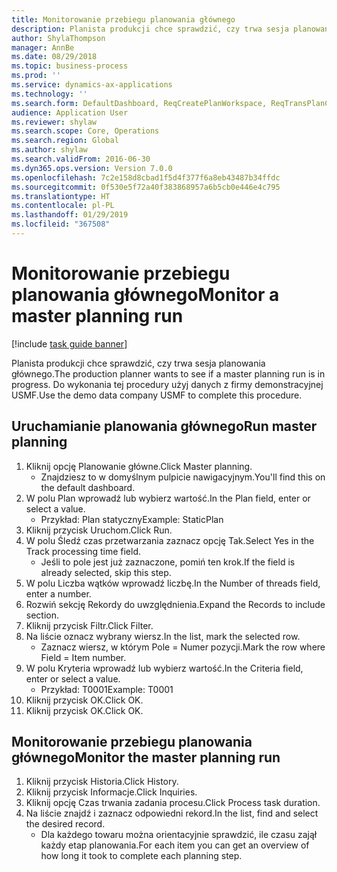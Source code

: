 ```yaml
---
title: Monitorowanie przebiegu planowania głównego
description: Planista produkcji chce sprawdzić, czy trwa sesja planowania głównego.
author: ShylaThompson
manager: AnnBe
ms.date: 08/29/2018
ms.topic: business-process
ms.prod: ''
ms.service: dynamics-ax-applications
ms.technology: ''
ms.search.form: DefaultDashboard, ReqCreatePlanWorkspace, ReqTransPlanCard, SysQueryForm, InventItemIdLookupSimple, ReqLog, ReqProcessTaskTrace
audience: Application User
ms.reviewer: shylaw
ms.search.scope: Core, Operations
ms.search.region: Global
ms.author: shylaw
ms.search.validFrom: 2016-06-30
ms.dyn365.ops.version: Version 7.0.0
ms.openlocfilehash: 7c2e158d8cbad1f5d4f377f6a8eb43487b34ffdc
ms.sourcegitcommit: 0f530e5f72a40f383868957a6b5cb0e446e4c795
ms.translationtype: HT
ms.contentlocale: pl-PL
ms.lasthandoff: 01/29/2019
ms.locfileid: "367508"
---
```

# <a name="monitor-a-master-planning-run"></a><span data-ttu-id="5265b-103">Monitorowanie przebiegu planowania głównego</span><span class="sxs-lookup"><span data-stu-id="5265b-103">Monitor a master planning run</span></span>

[!include [task guide banner](../../includes/task-guide-banner.md)]

<span data-ttu-id="5265b-104">Planista produkcji chce sprawdzić, czy trwa sesja planowania głównego.</span><span class="sxs-lookup"><span data-stu-id="5265b-104">The production planner wants to see if a master planning run is in progress.</span></span> <span data-ttu-id="5265b-105">Do wykonania tej procedury użyj danych z firmy demonstracyjnej USMF.</span><span class="sxs-lookup"><span data-stu-id="5265b-105">Use the demo data company USMF to complete this procedure.</span></span>


## <a name="run-master-planning"></a><span data-ttu-id="5265b-106">Uruchamianie planowania głównego</span><span class="sxs-lookup"><span data-stu-id="5265b-106">Run master planning</span></span>
1. <span data-ttu-id="5265b-107">Kliknij opcję Planowanie główne.</span><span class="sxs-lookup"><span data-stu-id="5265b-107">Click Master planning.</span></span>
    * <span data-ttu-id="5265b-108">Znajdziesz to w domyślnym pulpicie nawigacyjnym.</span><span class="sxs-lookup"><span data-stu-id="5265b-108">You'll find this on the default dashboard.</span></span>  
2. <span data-ttu-id="5265b-109">W polu Plan wprowadź lub wybierz wartość.</span><span class="sxs-lookup"><span data-stu-id="5265b-109">In the Plan field, enter or select a value.</span></span>
    * <span data-ttu-id="5265b-110">Przykład: Plan statyczny</span><span class="sxs-lookup"><span data-stu-id="5265b-110">Example: StaticPlan</span></span>  
3. <span data-ttu-id="5265b-111">Kliknij przycisk Uruchom.</span><span class="sxs-lookup"><span data-stu-id="5265b-111">Click Run.</span></span>
4. <span data-ttu-id="5265b-112">W polu Śledź czas przetwarzania zaznacz opcję Tak.</span><span class="sxs-lookup"><span data-stu-id="5265b-112">Select Yes in the Track processing time field.</span></span>
    * <span data-ttu-id="5265b-113">Jeśli to pole jest już zaznaczone, pomiń ten krok.</span><span class="sxs-lookup"><span data-stu-id="5265b-113">If the field is already selected, skip this step.</span></span>  
5. <span data-ttu-id="5265b-114">W polu Liczba wątków wprowadź liczbę.</span><span class="sxs-lookup"><span data-stu-id="5265b-114">In the Number of threads field, enter a number.</span></span>
6. <span data-ttu-id="5265b-115">Rozwiń sekcję Rekordy do uwzględnienia.</span><span class="sxs-lookup"><span data-stu-id="5265b-115">Expand the Records to include section.</span></span>
7. <span data-ttu-id="5265b-116">Kliknij przycisk Filtr.</span><span class="sxs-lookup"><span data-stu-id="5265b-116">Click Filter.</span></span>
8. <span data-ttu-id="5265b-117">Na liście oznacz wybrany wiersz.</span><span class="sxs-lookup"><span data-stu-id="5265b-117">In the list, mark the selected row.</span></span>
    * <span data-ttu-id="5265b-118">Zaznacz wiersz, w którym Pole = Numer pozycji.</span><span class="sxs-lookup"><span data-stu-id="5265b-118">Mark the row where Field = Item number.</span></span>  
9. <span data-ttu-id="5265b-119">W polu Kryteria wprowadź lub wybierz wartość.</span><span class="sxs-lookup"><span data-stu-id="5265b-119">In the Criteria field, enter or select a value.</span></span>
    * <span data-ttu-id="5265b-120">Przykład: T0001</span><span class="sxs-lookup"><span data-stu-id="5265b-120">Example: T0001</span></span>  
10. <span data-ttu-id="5265b-121">Kliknij przycisk OK.</span><span class="sxs-lookup"><span data-stu-id="5265b-121">Click OK.</span></span>
11. <span data-ttu-id="5265b-122">Kliknij przycisk OK.</span><span class="sxs-lookup"><span data-stu-id="5265b-122">Click OK.</span></span>

## <a name="monitor-the-master-planning-run"></a><span data-ttu-id="5265b-123">Monitorowanie przebiegu planowania głównego</span><span class="sxs-lookup"><span data-stu-id="5265b-123">Monitor the master planning run</span></span>
1. <span data-ttu-id="5265b-124">Kliknij przycisk Historia.</span><span class="sxs-lookup"><span data-stu-id="5265b-124">Click History.</span></span>
2. <span data-ttu-id="5265b-125">Kliknij przycisk Informacje.</span><span class="sxs-lookup"><span data-stu-id="5265b-125">Click Inquiries.</span></span>
3. <span data-ttu-id="5265b-126">Kliknij opcję Czas trwania zadania procesu.</span><span class="sxs-lookup"><span data-stu-id="5265b-126">Click Process task duration.</span></span>
4. <span data-ttu-id="5265b-127">Na liście znajdź i zaznacz odpowiedni rekord.</span><span class="sxs-lookup"><span data-stu-id="5265b-127">In the list, find and select the desired record.</span></span>
    * <span data-ttu-id="5265b-128">Dla każdego towaru można orientacyjnie sprawdzić, ile czasu zajął każdy etap planowania.</span><span class="sxs-lookup"><span data-stu-id="5265b-128">For each item you can get an overview of how long it took to complete each planning step.</span></span>  

